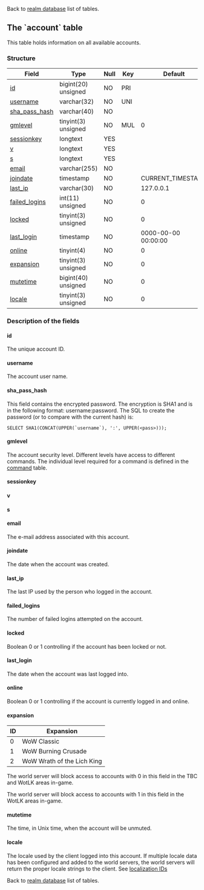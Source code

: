 Back to [realm database](realmdb_struct) list of tables.

The \`account\` table
---------------------

This table holds information on all available accounts.

### Structure

| **Field**                                | **Type**            | **Null** | **Key** | **Default**         | **Extra**       |
|------------------------------------------|---------------------|----------|---------|---------------------|-----------------|
| [id](Account#id)                         | bigint(20) unsigned | NO       | PRI     |                     | auto\_increment |
| [username](Account#username)             | varchar(32)         | NO       | UNI     |                     |                 |
| [sha\_pass\_hash](Account#sha_pass_hash) | varchar(40)         | NO       |         |                     |                 |
| [gmlevel](Account#gmlevel)               | tinyint(3) unsigned | NO       | MUL     | 0                   |                 |
| [sessionkey](Account#sessionkey)         | longtext            | YES      |         |                     |                 |
| [v](Account#v)                           | longtext            | YES      |         |                     |                 |
| [s](Account#s)                           | longtext            | YES      |         |                     |                 |
| [email](Account#email)                   | varchar(255)        | NO       |         |                     |                 |
| [joindate](Account#joindate)             | timestamp           | NO       |         | CURRENT\_TIMESTAMP  |                 |
| [last\_ip](Account#last_ip)              | varchar(30)         | NO       |         | 127.0.0.1           |                 |
| [failed\_logins](Account#failed_logins)  | int(11) unsigned    | NO       |         | 0                   |                 |
| [locked](Account#locked)                 | tinyint(3) unsigned | NO       |         | 0                   |                 |
| [last\_login](Account#last_login)        | timestamp           | NO       |         | 0000-00-00 00:00:00 |                 |
| [online](Account#online)                 | tinyint(4)          | NO       |         | 0                   |                 |
| [expansion](Account#expansion)           | tinyint(3) unsigned | NO       |         | 0                   |                 |
| [mutetime](Account#mutetime)             | bigint(40) unsigned | NO       |         | 0                   |                 |
| [locale](Account#locale)                 | tinyint(3) unsigned | NO       |         | 0                   |                 |

### Description of the fields

#### id

The unique account ID.

#### username

The account user name.

#### sha\_pass\_hash

This field contains the encrypted password. The encryption is SHA1 and is in the following format: username:password. The SQL to create the password (or to compare with the current hash) is:

    SELECT SHA1(CONCAT(UPPER(`username`), ':', UPPER(<pass>)));

#### gmlevel

The account security level. Different levels have access to different commands. The individual level required for a command is defined in the [command](command) table.

#### sessionkey

#### v

#### s

#### email

The e-mail address associated with this account.

#### joindate

The date when the account was created.

#### last\_ip

The last IP used by the person who logged in the account.

#### failed\_logins

The number of failed logins attempted on the account.

#### locked

Boolean 0 or 1 controlling if the account has been locked or not.

#### last\_login

The date when the account was last logged into.

#### online

Boolean 0 or 1 controlling if the account is currently logged in and online.

#### expansion

| **ID** | **Expansion**              |
|--------|----------------------------|
| 0      | WoW Classic                |
| 1      | WoW Burning Crusade        |
| 2      | WoW Wrath of the Lich King |

The world server will block access to accounts with 0 in this field in the TBC and WotLK areas in-game.

The world server will block access to accounts with 1 in this field in the WotLK areas in-game.

#### mutetime

The time, in Unix time, when the account will be unmuted.

#### locale

The locale used by the client logged into this account. If multiple locale data has been configured and added to the world servers, the world servers will return the proper locale strings to the client. See [localization IDs](localization_lang)

Back to [realm database](realmdb_struct) list of tables.
